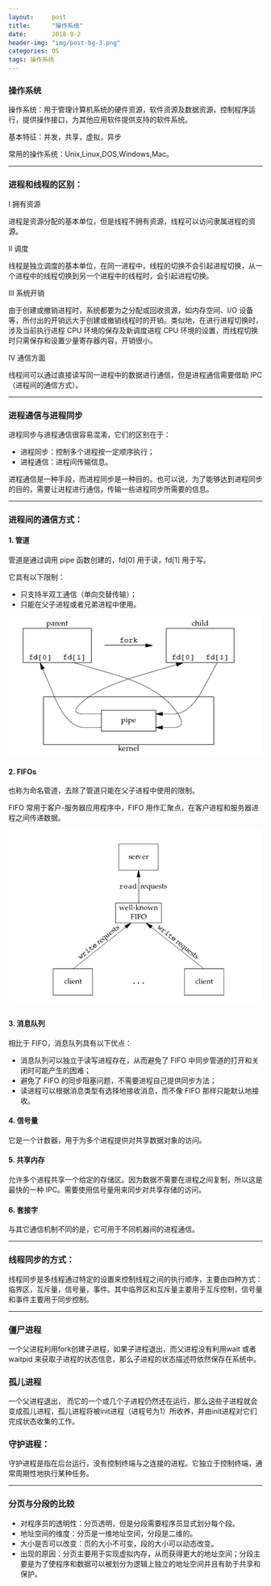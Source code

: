 ```yaml
---
layout:     post
title:      "操作系统"
date:       2018-9-2 
header-img: "img/post-bg-3.png"
categories: OS
tags: 操作系统
---
```


### 操作系统

操作系统：用于管理计算机系统的硬件资源，软件资源及数据资源，控制程序运行，提供操作接口，为其他应用软件提供支持的软件系统。

基本特征：并发，共享，虚拟，异步

常用的操作系统：Unix,Linux,DOS,Windows,Mac。

------

### 进程和线程的区别：

Ⅰ 拥有资源

进程是资源分配的基本单位，但是线程不拥有资源，线程可以访问隶属进程的资源。

Ⅱ 调度

线程是独立调度的基本单位，在同一进程中，线程的切换不会引起进程切换，从一个进程中的线程切换到另一个进程中的线程时，会引起进程切换。

Ⅲ 系统开销

由于创建或撤销进程时，系统都要为之分配或回收资源，如内存空间、I/O 设备等，所付出的开销远大于创建或撤销线程时的开销。类似地，在进行进程切换时，涉及当前执行进程 CPU 环境的保存及新调度进程 CPU 环境的设置，而线程切换时只需保存和设置少量寄存器内容，开销很小。

Ⅳ 通信方面

线程间可以通过直接读写同一进程中的数据进行通信，但是进程通信需要借助 IPC（进程间的通信方式）。

------

### 进程通信与进程同步

进程同步与进程通信很容易混淆，它们的区别在于：

- 进程同步：控制多个进程按一定顺序执行；
- 进程通信：进程间传输信息。

进程通信是一种手段，而进程同步是一种目的。也可以说，为了能够达到进程同步的目的，需要让进程进行通信，传输一些进程同步所需要的信息。

------

### 进程间的通信方式：

#### 1. 管道

管道是通过调用 pipe 函数创建的，fd[0] 用于读，fd[1] 用于写。

它具有以下限制：

- 只支持半双工通信（单向交替传输）；
- 只能在父子进程或者兄弟进程中使用。

![](\img\Blog\os\tu1.png)

#### 2. FIFOs

也称为命名管道，去除了管道只能在父子进程中使用的限制。

FIFO 常用于客户-服务器应用程序中，FIFO 用作汇聚点，在客户进程和服务器进程之间传递数据。

![](\img\Blog\os\tu2.png)

#### 3. 消息队列

相比于 FIFO，消息队列具有以下优点：

- 消息队列可以独立于读写进程存在，从而避免了 FIFO 中同步管道的打开和关闭时可能产生的困难；
- 避免了 FIFO 的同步阻塞问题，不需要进程自己提供同步方法；
- 读进程可以根据消息类型有选择地接收消息，而不像 FIFO 那样只能默认地接收。

#### 4. 信号量

它是一个计数器，用于为多个进程提供对共享数据对象的访问。

#### 5. 共享内存

允许多个进程共享一个给定的存储区。因为数据不需要在进程之间复制，所以这是最快的一种 IPC。需要使用信号量用来同步对共享存储的访问。

#### 6. 套接字

与其它通信机制不同的是，它可用于不同机器间的进程通信。

------

### 线程同步的方式：

线程同步是多线程通过特定的设置来控制线程之间的执行顺序，主要由四种方式：临界区，互斥量，信号量，事件。其中临界区和互斥量主要用于互斥控制，信号量和事件主要用于同步控制。

------

### 僵尸进程

一个父进程利用fork创建子进程，如果子进程退出，而父进程没有利用wait 或者  waitpid 来获取子进程的状态信息，那么子进程的状态描述符依然保存在系统中。

### 孤儿进程

一个父进程退出， 而它的一个或几个子进程仍然还在运行，那么这些子进程就会变成孤儿进程，孤儿进程将被init进程（进程号为1）所收养，并由init进程对它们完成状态收集的工作。

### 守护进程：

守护进程是指在后台运行，没有控制终端与之连接的进程。它独立于控制终端，通常周期性地执行某种任务。

------

### 分页与分段的比较

- 对程序员的透明性：分页透明，但是分段需要程序员显式划分每个段。
- 地址空间的维度：分页是一维地址空间，分段是二维的。
- 大小是否可以改变：页的大小不可变，段的大小可以动态改变。
- 出现的原因：分页主要用于实现虚拟内存，从而获得更大的地址空间；分段主要是为了使程序和数据可以被划分为逻辑上独立的地址空间并且有助于共享和保护。

